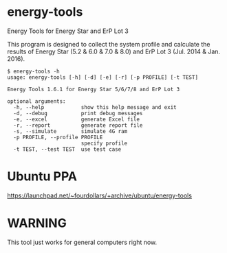 # energy-tools
Energy Tools for Energy Star and ErP Lot 3

This program is designed to collect the system profile and calculate the results of Energy Star (5.2 & 6.0 & 7.0 & 8.0) and ErP Lot 3 (Jul. 2014 & Jan. 2016).

```
$ energy-tools -h
usage: energy-tools [-h] [-d] [-e] [-r] [-p PROFILE] [-t TEST]

Energy Tools 1.6.1 for Energy Star 5/6/7/8 and ErP Lot 3

optional arguments:
  -h, --help            show this help message and exit
  -d, --debug           print debug messages
  -e, --excel           generate Excel file
  -r, --report          generate report file
  -s, --simulate        simulate 4G ram
  -p PROFILE, --profile PROFILE
                        specify profile
  -t TEST, --test TEST  use test case
```

# Ubuntu PPA
https://launchpad.net/~fourdollars/+archive/ubuntu/energy-tools

# WARNING
This tool just works for general computers right now.
